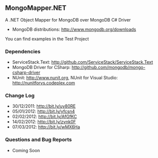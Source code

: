 ## MongoMapper.NET

A .NET Object Mapper for MongoDB over MongoDB C# Driver

* MongoDB distributions: http://www.mongodb.org/downloads

You can find examples in the Test Project

### Dependencies

* ServiceStack.Text: http://github.com/ServiceStack/ServiceStack.Text
* MongoDB Driver for CSharp: http://github.com/mongodb/mongo-csharp-driver
* NUnit: http://www.nunit.org, NUnit for Visual Studio: http://nunitforvs.codeplex.com

### Change Log

* 30/12/2011: http://bit.ly/uy80RE
* 05/01/2012: http://bit.ly/yfcsn4
* 02/02/2012: http://bit.ly/AfGfKC
* 14/02/2012: http://bit.ly/zvnk0F
* 07/03/2012: http://bit.ly/wMX6Ha

### Questions and Bug Reports

* Coming Soon
 
